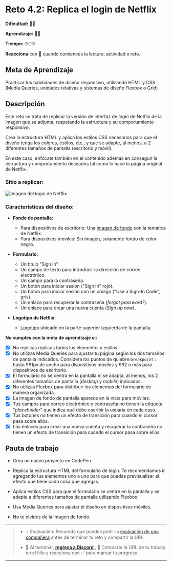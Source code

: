 # Reto 4.2: Replica el login de Netflix

**Dificultad:** 🌻🌻 

**Aprendizaje:** 🍯🍯 

**Tiempo:** ⏱⏱⏱ 

**Reacciona** con 👀 cuando comiences la lectura, actividad o reto.

## Meta de Aprendizaje

Practicar tus habilidades de diseño responsivo, utilizando HTML y CSS (Media Queries, unidades relativas y sistemas de diseño Flexbox o Grid)

## Descripción

Este reto se trata de replicar la versión de interfaz de *login* de Netflix de la imagen que se adjunta, respetando la estructura y su comportamiento responsivo. 

Crea la estructura HTML y aplica los estilos CSS necesarios para que el diseño tenga los colores, estilos, etc., y que se adapte, al menos, a 2 diferentes tamaños de pantalla (escritorio y móvil).

En este caso, enfócate también en el contenido además en conseguir la estructura y comportamiento deseados tal como lo hace la página original de Netflix.

### **Sitio a replicar:**

![Imagen del login de Netflix](https://i.imgur.com/loQaUjg.jpeg)

### **Características del diseño:**

- **Fondo de pantalla:**
  
  - Para dispositivos de escritorio: Una [imagen de fondo](https://i.imgur.com/z0so08j.jpeg) con la temática de Netflix.
  - Para dispositivos móviles: Sin imagen, solamente fondo de color negro.

- **Formulario:**
  
  - Un título "Sign In"
  - Un campo de texto para introducir la dirección de correo electrónico.
  - Un campo para la contraseña.
  - Un botón para iniciar sesión ("Sign In" rojo).
  - Un botón para iniciar sesión con un código ("Use a Sign-In Code", gris).
  - Un enlace para recuperar la contraseña (*forgot password?*).
  - Un enlace para crear una nueva cuenta (*Sign up now*).

- **Logotipo de Netflix:**
  
  - [Logotipo](https://i.imgur.com/ZuuEqli.png) ubicado en la parte superior izquierda de la pantalla.

**No cumples con la meta de aprendizaje si:**

- [x] No replicas replicas todos los elementos y estilos.
- [x] No utilizas Media Queries para ajustar tu página según los dos tamaños de pantalla indicados. Considera los puntos de quiebre `breakpoint` : hasta 991px de ancho para dispositivos móviles y 992 o más para dispositivos de escritorio.
- [x] El formulario no se centra en la pantalla ni se adapta, al menos, los 2 diferentes tamaños de pantalla (*desktop* y *mobile*) indicados.
- [x] No utilizas Flexbox para distribuir los elementos del formulario de manera organizada.
- [x] La imagen de fondo de pantalla aparece en la vista para móviles.
- [x] Tus campos para correo electrónico y contraseña no tienen la etiqueta "*placeholder*" que indica qué debe escribir la usuaria en cada caso.
- [x] Tus botones no tienen un efecto de transición para cuando el cursor pasa sobre ellos.
- [x] Los enlaces para crear una nueva cuenta y recuperar la contraseña no tienen un efecto de transición para cuando el cursor pasa sobre ellos.

## Pauta de trabajo

- Crea un nuevo proyecto en CodePen.

- Replica la estructura HTML del formulario de login. Te recomendamos ir agregando tus elementos uno a uno para que puedas previsualizar el efecto que tiene cada cosa que agregas.

- Aplica estilos CSS para que el formulario se centre en la pantalla y se adapte a diferentes tamaños de pantalla utilizando Flexbox.

- Usa Media Queries para ajustar el diseño en dispositivos móviles.

- No te olvides de la imagen de fondo.

---

> - 💡 Evaluación: Recuerda que puedes pedir la [evaluación de una compañera](../curruculum_model/lea_model_06_assessment.md) antes de terminar tu reto y compartir la URL.
> 
> - :mega: Al terminar, [**regresa a Discord**](https://discord.com/channels/1209273049304666113/1247957065289175161) , 💬 Comparte la URL de tu trabajo en el hilo y reacciona con ✅ para marcar tu progreso.

---
